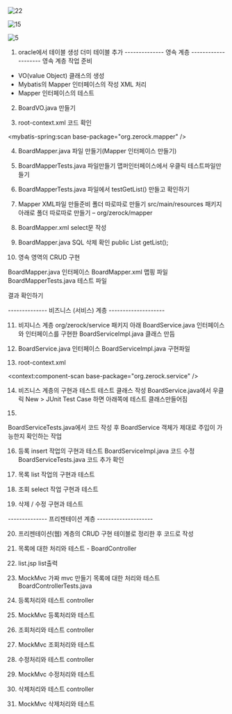 ![22](https://github.com/dino-21/step2_spring_data_service_pt/assets/80396471/56ec4208-64bb-47d6-8bfa-59f6eb683bae)

![15](https://github.com/dino-21/step2_spring_data_service_pt/assets/80396471/45468d20-bc70-43f8-926b-fe2f8c545b4f)

![5](https://github.com/dino-21/step2_spring_data_service_pt/assets/80396471/cdbb5a2e-67c2-4aa9-a792-c94e20434c92)


1. oracle에서 테이블 생성 더미 테이블 추가
--------------   영속 계층   --------------------
영속 계층 작업 준비
- VO(value Object) 클래스의 생성
- Mybatis의 Mapper 인터페이스의 작성 XML 처리
- Mapper 인터페이스의 테스트

2. BoardVO.java 만들기

3. root-context.xml  코드 확인
<!-- org.zerock.mapper 패키지 내의 MyBatis 매퍼 인터페이스를 자동으로 스캔하는 설정 -->
<mybatis-spring:scan base-package="org.zerock.mapper" />

4. BoardMapper.java 파일 만들기(Mapper 인터페이스 만들기)

5. BoardMapperTests.java 파일만들기  맵퍼인터페이스에서 우클릭 테스트파일만들기

6. BoardMapperTests.java 파일에서 
   testGetList() 만들고 확인하기

7. Mapper XML파일 만들준비 
   폴더 따로따로 만들기
src/main/resources 패키지 아래로 폴더 따로따로 만들기 – org/zerock/mapper

8. BoardMapper.xml   select문 작성 

9. BoardMapper.java   SQL 삭제 확인
   public List<BoardVO> getList();

10.  영속 영역의 CRUD 구현

BoardMapper.java    인터페이스
BoardMapper.xml    맵핑 파일
BoardMapperTests.java   테스트 파일

결과 확인하기

--------------   비즈니스 (서비스) 계층   --------------------

11. 비지니스 계층
org/zerock/service 패키지 아래
BoardService.java 인터페이스와 
인터페이스를 구현한
BoardServiceImpl.java 클래스 만듬

12. BoardService.java  인터페이스 
BoardServiceImpl.java  구현파일

13.  root-context.xml
<!-- org.zerock.service 패키지의 컴포넌트를 스캔하는 설정 -->
<context:component-scan base-package="org.zerock.service" />


14.  비즈니스 계층의 구현과 테스트
테스트 클래스 작성
BoardService.java에서 우클릭
New > JUnit Test Case 하면 아래쪽에 테스트 클래스만들어짐


15.
BoardServiceTests.java에서 코드 작성 후
 BoardService 객체가 제대로 주입이 가능한지 
확인하는 작업

16. 등록 insert 작업의 구현과 테스트
BoardServiceImpl.java 코드 수정
BoardServiceTests.java 코드 추가
확인


17. 목록 list 작업의 구현과 테스트

18. 조회 select 작업 구현과 테스트

19. 삭제 / 수정 구현과 테스트



--------------   프리젠테이션 계층   --------------------

20.  프리젠테이션(웹) 계층의 CRUD 구현
테이블로 정리한 후 코드로 작성


21.  목록에 대한 처리와 테스트 - BoardController


22. list.jsp list출력

23. MockMvc  가짜 mvc 만들기 
목록에 대한 처리와 테스트   
BoardControllerTests.java


24.  등록처리와 테스트   controller 

25. MockMvc  등록처리와 테스트  


26.  조회처리와 테스트   controller 

27. MockMvc  조회처리와 테스트  



28.  수정처리와 테스트   controller 

29. MockMvc  수정처리와 테스트  



30.  삭제처리와 테스트   controller 
31. MockMvc  삭제처리와 테스트  








